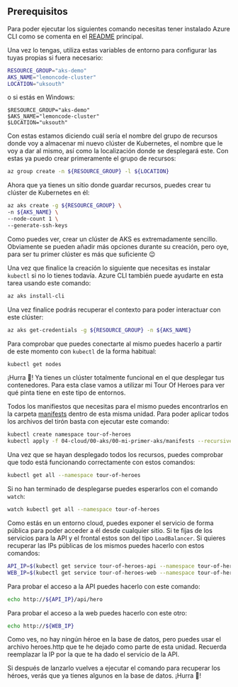 ## Prerequisitos

Para poder ejecutar los siguientes comando necesitas tener instalado Azure CLI como se comenta en el [README](../README.md) principal.

Una vez lo tengas, utiliza estas variables de entorno para configurar las tuyas propias si fuera necesario:

```bash
RESOURCE_GROUP="aks-demo"
AKS_NAME="lemoncode-cluster"
LOCATION="uksouth"
```

o si estás en Windows:

```pwsh
$RESOURCE_GROUP="aks-demo"
$AKS_NAME="lemoncode-cluster"
$LOCATION="uksouth"
```

Con estas estamos diciendo cuál sería el nombre del grupo de recursos donde voy a almacenar mi nuevo clúster de Kubernetes, el nombre que le voy a dar al mismo, así como la localización donde se desplegará este. Con estas ya puedo crear primeramente el grupo de recursos:

```bash
az group create -n ${RESOURCE_GROUP} -l ${LOCATION}
```

Ahora que ya tienes un sitio donde guardar recursos, puedes crear tu clúster de Kubernetes en él:

```bash
az aks create -g ${RESOURCE_GROUP} \
-n ${AKS_NAME} \
--node-count 1 \
--generate-ssh-keys
```

Como puedes ver, crear un clúster de AKS es extremadamente sencillo. Obviamente se pueden añadir más opciones durante su creación, pero oye, para ser tu primer clúster es más que suficiente 😉

Una vez que finalice la creación lo siguiente que necesitas es instalar `kubectl` si no lo tienes todavía. Azure CLI también puede ayudarte en esta tarea usando este comando:

```bash
az aks install-cli
```
Una vez finalice podrás recuperar el contexto para poder interactuar con este clúster:

```bash
az aks get-credentials -g ${RESOURCE_GROUP} -n ${AKS_NAME}
```

Para comprobar que puedes conectarte al mismo puedes hacerlo a partir de este momento con `kubectl` de la forma habitual:

```bash
kubectl get nodes
```

¡Hurra 🎉! Ya tienes un clúster totalmente funcional en el que desplegar tus contenedores. Para esta clase vamos a utilizar mi Tour Of Heroes para ver qué pinta tiene en este tipo de entornos. 

Todos los manifiestos que necesitas para el mismo puedes encontrarlos en la carpeta [manifests](manifests/) dentro de esta misma unidad. Para poder aplicar todos los archivos del tirón basta con ejecutar este comando:

```bash
kubectl create namespace tour-of-heroes
kubectl apply -f 04-cloud/00-aks/00-mi-primer-aks/manifests --recursive --namespace tour-of-heroes
```

Una vez que se hayan desplegado todos los recursos, puedes comprobar que todo está funcionando correctamente con estos comandos:

```bash
kubectl get all --namespace tour-of-heroes
```

Si no han terminado de desplegarse puedes esperarlos con el comando `watch`:

```bash
watch kubectl get all --namespace tour-of-heroes
```

Como estás en un entorno cloud, puedes exponer el servicio de forma pública para poder acceder a él desde cualquier sitio. Si te fijas de los servicios para la API y el frontal estos son del tipo `LoadBalancer`. Si quieres recuperar las IPs públicas de los mismos puedes hacerlo con estos comandos:

```bash
API_IP=$(kubectl get service tour-of-heroes-api --namespace tour-of-heroes -o jsonpath='{.status.loadBalancer.ingress[0].ip}')
WEB_IP=$(kubectl get service tour-of-heroes-web --namespace tour-of-heroes -o jsonpath='{.status.loadBalancer.ingress[0].ip}')
```
Para probar el acceso a la API puedes hacerlo con este comando:

```bash
echo http://${API_IP}/api/hero
```

Para probar el acceso a la web puedes hacerlo con este otro:

```bash
echo http://${WEB_IP}
```

Como ves, no hay ningún héroe en la base de datos, pero puedes usar el archivo heroes.http que te he dejado como parte de esta unidad. Recuerda reemplazar la IP por la que te ha dado el servicio de la API.

Si después de lanzarlo vuelves a ejecutar el comando para recuperar los héroes, verás que ya tienes algunos en la base de datos. ¡Hurra 🎉!